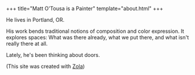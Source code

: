 +++
title="Matt O'Tousa is a Painter"
template="about.html"
+++

He lives in Portland, OR.

His work bends traditional notions of composition and color expression.
It explores spaces:
What was there already,
what we put there,
and what isn't really there at all.

Lately, he's been thinking about doors.

(This site was created with [Zola](https://www.getzola.org/))